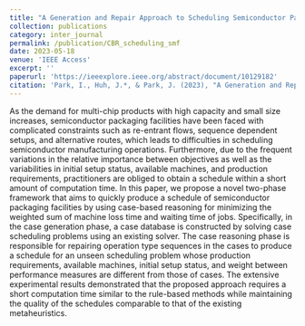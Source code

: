 ```yaml
---
title: "A Generation and Repair Approach to Scheduling Semiconductor Packaging Facilities Using Case-based Reasoning"
collection: publications
category: inter_journal
permalink: /publication/CBR_scheduling_smf
date: 2023-05-18
venue: 'IEEE Access'
excerpt: ''
paperurl: 'https://ieeexplore.ieee.org/abstract/document/10129182'
citation: 'Park, I., Huh, J.*, & Park, J. (2023), "A Generation and Repair Approach to Scheduling Semiconductor Packaging Facilities Using Case-based Reasoning", IEEE Access, 11, 50631–50641. (SCIE)'
---
```


As the demand for multi-chip products with high capacity and small size increases, semiconductor packaging facilities have been faced with complicated constraints such as re-entrant flows, sequence dependent setups, and alternative routes, which leads to difficulties in scheduling semiconductor manufacturing operations. Furthermore, due to the frequent variations in the relative importance between objectives as well as the variabilities in initial setup status, available machines, and production requirements, practitioners are obliged to obtain a schedule within a short amount of computation time. In this paper, we propose a novel two-phase framework that aims to quickly produce a schedule of semiconductor packaging facilities by using case-based reasoning for minimizing the weighted sum of machine loss time and waiting time of jobs. Specifically, in the case generation phase, a case database is constructed by solving case scheduling problems using an existing solver. The case reasoning phase is responsible for repairing operation type sequences in the cases to produce a schedule for an unseen scheduling problem whose production requirements, available machines, initial setup status, and weight between performance measures are different from those of cases. The extensive experimental results demonstrated that the proposed approach requires a short computation time similar to the rule-based methods while maintaining the quality of the schedules comparable to that of the existing metaheuristics.
